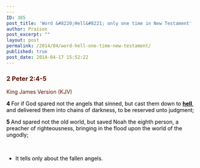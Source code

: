 ```yaml
---
---
ID: 385
post_title: 'Word &#8220;Hell&#8221; only one time in New Testament'
author: Praison
post_excerpt: ""
layout: post
permalink: /2014/04/word-hell-one-time-new-testament/
published: true
post_date: 2014-04-17 15:52:22
---
```

<div class="heading passage-class-0" style="color: #5c1101;">
<h3>2 Peter 2:4-5</h3>
<p class="txt-sm">King James Version (KJV)</p>

</div>
<div class="passage version-KJV result-text-style-normal text-html " style="color: #000000;">

<span id="en-KJV-30505" class="text 2Pet-2-4"><span class="versenum" style="font-weight: bold;">4 </span>For if God spared not the angels that sinned, but cast them down to <span style="text-decoration: underline;"><span style="color: #000000;"><strong>hell</strong></span></span>, and delivered them into chains of darkness, to be reserved unto judgment;</span>

<span id="en-KJV-30506" class="text 2Pet-2-5"><span class="versenum" style="font-weight: bold;">5 </span>And spared not the old world, but saved Noah the eighth person, a preacher of righteousness, bringing in the flood upon the world of the ungodly;</span>

&nbsp;
<ul>
	<li>It tells only about the fallen angels.</li>
</ul>
</div>